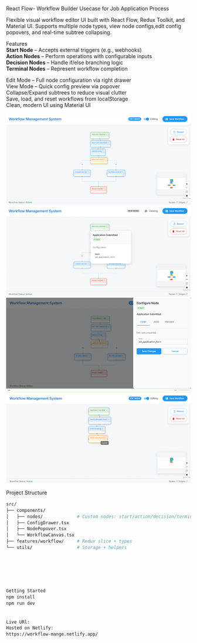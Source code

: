 React Flow- Workflow Builder Usecase for Job Application Process

Flexible visual workflow editor UI built with React Flow, Redux Toolkit, and Material UI. 
Supports multiple node types, view node configs,edit config popovers, and real-time subtree collapsing.

Features  
**Start Node** – Accepts external triggers (e.g., webhooks)  
**Action Nodes** – Perform operations with configurable inputs  
**Decision Nodes** – Handle if/else branching logic  
**Terminal Nodes** – Represent workflow completion  

 Edit Mode – Full node configuration via right drawer  
 View Mode – Quick config preview via popover  
 Collapse/Expand subtrees to reduce visual clutter  
 Save, load, and reset workflows from localStorage  
 Clean, modern UI using Material UI  

![Main workflow](<Screenshot 2025-06-02 203537.png>)
![Workflow with view mode](<Screenshot 2025-06-02 203601.png>)
![workflow with edit mode](<Screenshot 2025-06-02 203623.png>)
![subtree collapse or expand](<Screenshot 2025-06-02 205537.png>)


Project Structure

```bash
src/
├── components/
│   ├── nodes/             # Custom nodes: start/action/decision/terminal
│   ├── ConfigDrawer.tsx
│   ├── NodePopover.tsx
│   └── WorkflowCanvas.tsx
├── features/workflow/     # Redux slice + types
└── utils/                 # Storage + helpers






Getting Started
npm install
npm run dev


Live URl:
Hosted on Netlify:
https://workflow-mange.netlify.app/